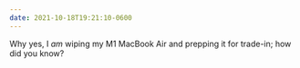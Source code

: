 ```yaml
---
date: 2021-10-18T19:21:10-0600
---
```


Why yes, I *am* wiping my M1 MacBook Air and prepping it for trade-in; how did you know?
